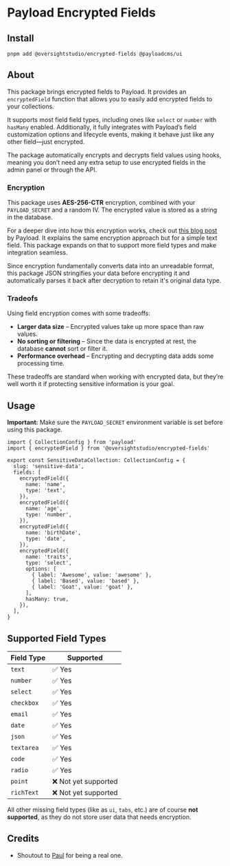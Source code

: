 # Payload Encrypted Fields

## Install

`pnpm add @oversightstudio/encrypted-fields @payloadcms/ui`

## About
This package brings encrypted fields to Payload. It provides an `encryptedField` function that allows you to easily add encrypted fields to your collections.

It supports most field field types, including ones like `select` or `number` with `hasMany` enabled. Additionally, it fully integrates with Payload’s field customization options and lifecycle events, making it behave just like any other field—just encrypted.

The package automatically encrypts and decrypts field values using hooks, meaning you don’t need any extra setup to use encrypted fields in the admin panel or through the API.

### Encryption
This package uses **AES-256-CTR** encryption, combined with your `PAYLOAD_SECRET` and a random IV. The encrypted value is stored as a string in the database.

For a deeper dive into how this encryption works, check out [this blog post](https://payloadcms.com/posts/blog/the-power-of-encryption-and-decryption-safeguarding-data-privacy-with-payloads-hooks) by Payload. It explains the same encryption approach but for a simple text field. This package expands on that to support more field types and make integration seamless.

Since encryption fundamentally converts data into an unreadable format, this package JSON stringifies your data before encrypting it and automatically parses it back after decryption to retain it's original data type.  

### Tradeofs
Using field encryption comes with some tradeoffs:  
- **Larger data size** – Encrypted values take up more space than raw values.  
- **No sorting or filtering** – Since the data is encrypted at rest, the database **cannot** sort or filter it.  
- **Performance overhead** – Encrypting and decrypting data adds some processing time.  

These tradeoffs are standard when working with encrypted data, but they’re well worth it if protecting sensitive information is your goal.  

## Usage

**Important:** Make sure the `PAYLOAD_SECRET` environment variable is set before using this package.

```tsx
import { CollectionConfig } from 'payload'
import { encryptedField } from '@oversightstudio/encrypted-fields'

export const SensitiveDataCollection: CollectionConfig = {
  slug: 'sensitive-data',
  fields: [
    encryptedField({
      name: 'name',
      type: 'text',
    }),
    encryptedField({
      name: 'age',
      type: 'number',
    }),
    encryptedField({
      name: 'birthDate',
      type: 'date',
    }),
    encryptedField({
      name: 'traits',
      type: 'select',
      options: [
        { label: 'Awesome', value: 'awesome' },
        { label: 'Based', value: 'based' },
        { label: 'Goat', value: 'goat' },
      ],
      hasMany: true,
    }),
  ],
}
```

## Supported Field Types
| Field Type   | Supported |
|-------------|-----------|
| `text`      | ✅ Yes |
| `number`    | ✅ Yes |
| `select`    | ✅ Yes |
| `checkbox`  | ✅ Yes |
| `email`     | ✅ Yes |
| `date`      | ✅ Yes |
| `json`      | ✅ Yes |
| `textarea`  | ✅ Yes |
| `code`      | ✅ Yes |
| `radio`     | ✅ Yes |
| `point`     | ❌ Not yet supported |
| `richText`  | ❌ Not yet supported |

All other missing field types (like as `ui`, `tabs`, etc.) are of course **not supported**, as they do not store user data that needs encryption.  

## Credits
* Shoutout to [Paul](https://github.com/paulpopus) for being a real one.
